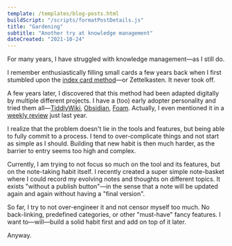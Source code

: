 ```yaml
---
template: /templates/blog-posts.html
buildScript: "/scripts/formatPostDetails.js"
title: "Gardening"
subtitle: "Another try at knowledge management"
dateCreated: "2021-10-24"
---
```


For many years, I have struggled with knowledge management—as I still do.

I remember enthusiastically filling small cards a few years back when I first stumbled upon the [index card method](http://www.raulpacheco.org/2018/11/note-taking-techniques-i-the-index-card-method/)—or Zettelkasten. It never took off.

A few years later, I discovered that this method had been adapted digitally by multiple different projects. I have a (too) early adopter personality and tried them all—[TiddlyWiki](https://tiddlywiki.com/), [Obsidian](https://obsidian.md/), [Foam](https://foambubble.github.io/foam/). Actually, I even mentioned it in a [weekly review](/posts/3-friends-and-digital-gardening) just last year.

I realize that the problem doesn't lie in the tools and features, but being able to fully commit to a process. I tend to over-complicate things and not start as simple as I should. Building that new habit is then much harder, as the barrier to entry seems too high and complex.

Currently, I am trying to not focus so much on the tool and its features, but on the note-taking habit itself. I recently created a super simple note-basket where I could record my evolving notes and thoughts on different topics. It exists "without a publish button"—in the sense that a note will be updated again and again without having a "final version".

So far, I try to not over-engineer it and not censor myself too much. No back-linking, predefined categories, or other "must-have" fancy features. I want to—will—build a solid habit first and add on top of it later.

Anyway.
